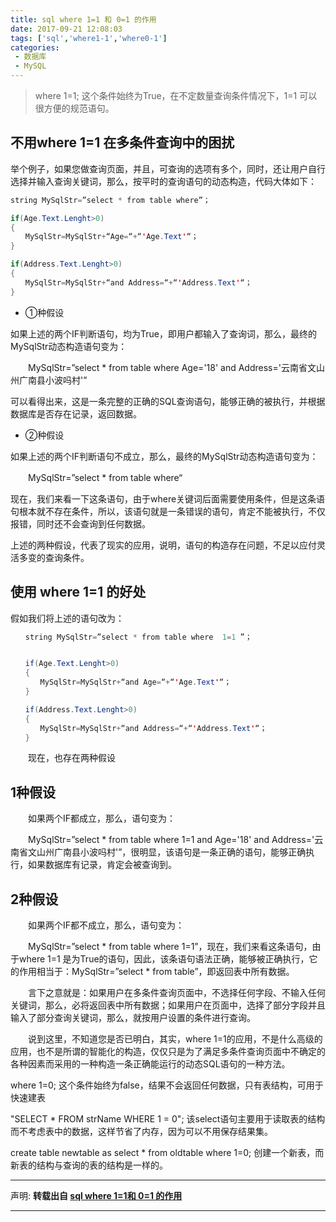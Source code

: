 ```yaml
---
title: sql where 1=1 和 0=1 的作用
date: 2017-09-21 12:08:03
tags: ['sql','where1-1','where0-1']
categories: 
 - 数据库
 - MySQL
---
```


> where 1=1; 这个条件始终为True，在不定数量查询条件情况下，1=1 可以很方便的规范语句。

## 不用where  1=1  在多条件查询中的困扰

举个例子，如果您做查询页面，并且，可查询的选项有多个，同时，还让用户自行选择并输入查询关键词，那么，按平时的查询语句的动态构造，代码大体如下：

```Java
string MySqlStr=”select * from table where”；

if(Age.Text.Lenght>0)
{
　　MySqlStr=MySqlStr+“Age=“+“'Age.Text'“；
}

if(Address.Text.Lenght>0)
{
　　MySqlStr=MySqlStr+“and Address=“+“'Address.Text'“；
}
```

- ①种假设

如果上述的两个IF判断语句，均为True，即用户都输入了查询词，那么，最终的MySqlStr动态构造语句变为：

　　MySqlStr=”select * from table where Age='18' and Address='云南省文山州广南县小波吗村'”

可以看得出来，这是一条完整的正确的SQL查询语句，能够正确的被执行，并根据数据库是否存在记录，返回数据。

- ②种假设

如果上述的两个IF判断语句不成立，那么，最终的MySqlStr动态构造语句变为：

　　MySqlStr=”select * from table where“

现在，我们来看一下这条语句，由于where关键词后面需要使用条件，但是这条语句根本就不存在条件，所以，该语句就是一条错误的语句，肯定不能被执行，不仅报错，同时还不会查询到任何数据。

上述的两种假设，代表了现实的应用，说明，语句的构造存在问题，不足以应付灵活多变的查询条件。

## 使用 where  1=1  的好处

假如我们将上述的语句改为：

```Java
　　string MySqlStr=”select * from table where  1=1 ”；


　　if(Age.Text.Lenght>0)
　　{
　　　　MySqlStr=MySqlStr+“and Age=“+“'Age.Text'“；
　　}

　　if(Address.Text.Lenght>0)
　　{
　　　　MySqlStr=MySqlStr+“and Address=“+“'Address.Text'“；
　　}
```
　　现在，也存在两种假设

## 1种假设

　　如果两个IF都成立，那么，语句变为：

　　MySqlStr=”select * from table where  1=1 and Age='18'  and Address='云南省文山州广南县小波吗村'”，很明显，该语句是一条正确的语句，能够正确执行，如果数据库有记录，肯定会被查询到。


## 2种假设

　　如果两个IF都不成立，那么，语句变为：

　　MySqlStr=”select * from table where 1=1”，现在，我们来看这条语句，由于where 1=1 是为True的语句，因此，该条语句语法正确，能够被正确执行，它的作用相当于：MySqlStr=”select * from table”，即返回表中所有数据。

　　言下之意就是：如果用户在多条件查询页面中，不选择任何字段、不输入任何关键词，那么，必将返回表中所有数据；如果用户在页面中，选择了部分字段并且输入了部分查询关键词，那么，就按用户设置的条件进行查询。

　　说到这里，不知道您是否已明白，其实，where 1=1的应用，不是什么高级的应用，也不是所谓的智能化的构造，仅仅只是为了满足多条件查询页面中不确定的各种因素而采用的一种构造一条正确能运行的动态SQL语句的一种方法。

where 1=0; 这个条件始终为false，结果不会返回任何数据，只有表结构，可用于快速建表

"SELECT * FROM strName WHERE 1 = 0"; 该select语句主要用于读取表的结构而不考虑表中的数据，这样节省了内存，因为可以不用保存结果集。  

create table newtable as select * from oldtable where 1=0;  创建一个新表，而新表的结构与查询的表的结构是一样的。

---
声明:
**转载出自 [sql where 1=1和 0=1 的作用](http://www.cnblogs.com/junyuz/archive/2011/03/10/1979646.html)**

---